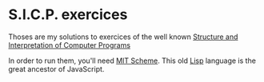 # S.I.C.P. exercices


Thoses are my solutions to exercices of the well known [Structure and Interpretation of Computer Programs](https://sarabander.github.io/sicp/)


In order to run them, you'll need [MIT Scheme](https://www.gnu.org/software/mit-scheme/). This old [Lisp](https://en.wikipedia.org/wiki/Lisp_(programming_language)) language is the great ancestor of JavaScript.